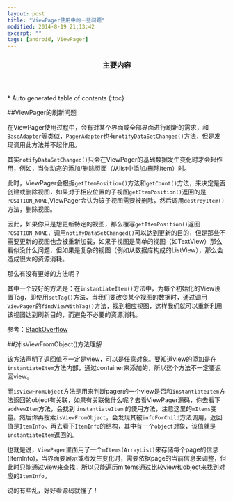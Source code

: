 ```yaml
---
layout: post
title: "ViewPager使用中的一些问题"
modified: 2014-8-19 21:13:42
excerpt: ""
tags: [android, ViewPager]
---
```

<section id="table-of-contents" class="toc">
  <header>
    <h3>主要内容</h3>
  </header>
<div id="drawer" markdown="1">
*  Auto generated table of contents
{:toc}
</div>
</section><!-- /#table-of-contents -->

##ViewPager的刷新问题

在ViewPager使用过程中，会有对某个界面或全部界面进行刷新的需求，和`BaseAdapter`等类似，`PagerAdapter`也有`notifyDataSetChanged()`方法，但是发现调用此方法并不起作用。

其实`notifyDataSetChanged()`只会在ViewPager的基础数据发生变化时才会起作用，例如，当你动态的添加/删除页面（从list中添加/删除item）时。

此时，ViewPager会根据`getItemPosition()`方法和`getCount()`方法，来决定是否创建或删除视图，如果对于相应位置的子视图`getItemPosition()`返回的是`POSITION_NONE`,ViewPager会认为该子视图需要被删除，然后调用`destroyItem()`方法，删除视图。

因此，如果你只是想更新特定的视图，那么覆写`getItemPosition()`返回`POSITION_NONE`，调用`notifyDataSetChanged()`可以达到更新的目的，但是那些不需要更新的视图也会被重新加载，如果子视图是简单的视图（如TextView）那么看似没什么问题，但如果是复杂的视图（例如从数据库构成的ListView），那么会造成很大的资源消耗。

那么有没有更好的方法呢？

其中一个较好的方法是：在`instantiateItem()`方法中，为每个初始化的View设置Tag，即使用`setTag()`方法，当我们要改变某个视图的数据时，通过调用`ViewPager`的`findViewWithTag()`方法，找到相应视图，这样我们就可以重新利用该视图达到刷新目的，而避免不必要的资源消耗。

参考：[StackOverflow](http://stackoverflow.com/questions/7263291/viewpager-pageradapter-not-updating-the-view/8024557#8024557 "参考")

##对isViewFromObject()方法理解

该方法声明了返回值不一定是view，可以是任意对象。要知道view的添加是在`instantiateItem`方法内部，通过container来添加的，所以这个方法不一定要返回view。

而`isViewFromObject`方法是用来判断pager的一个view是否和`instantiateItem`方法返回的object有关联，如果有关联做什么呢？去看ViewPager源码，你去看下`addNewItem`方法，会找到 `instantiateItem` 的使用方法，注意这里的`mItems`变量。然后你再搜索`isViewFromObject`，会发现其被`infoForChild`方法调用，返回值是`ItemInfo`。再去看下`ItemInfo`的结构，其中有一个`object`对象，该值就是`instantiateItem`返回的。

也就是说，`ViewPager`里面用了一个`mItems(ArrayList)`来存储每个page的信息(ItemInfo)，当界面要展示或者发生变化时，需要依据page的当前信息来调整，但此时只能通过view来查找，所以只能遍历mItems通过比较view和object来找到对应的`ItemInfo`。

说的有些乱，好好看源码就懂了！


